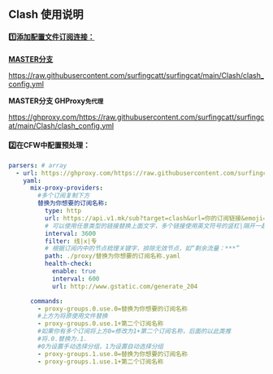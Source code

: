 ## Clash 使用说明 <a href="https://github.com/surfingcatt/surfingcat/tree/main/Clash">

#### 1️⃣添加配置文件订阅连接：
**MASTER分支**

https://raw.githubusercontent.com/surfingcatt/surfingcat/main/Clash/clash_config.yml

**MASTER分支 GHProxy`免代理`**

https://ghproxy.com/https://raw.githubusercontent.com/surfingcatt/surfingcat/main/Clash/clash_config.yml


#### 2️⃣在CFW中配置预处理：

```yaml
parsers: # array
  - url: https://ghproxy.com/https://raw.githubusercontent.com/surfingcatt/surfingcat/main/Clash/clash_config.yml
    yaml:
      mix-proxy-providers:
        #多个订阅复制下方
        替换为你想要的订阅名称:
          type: http
          url: https://api.v1.mk/sub?target=clash&url=你的订阅链接&emoji=true&list=true&udp=true
          # 可以使用任意类型的链接替换上面文字，多个链接使用英文符号的竖杠|隔开一起写上即可；也可以将Clash订阅链接替换掉整个引号""内的链接
          interval: 3600
          filter: 线|x|专
          # 根据订阅内中的节点梳理关键字，排除无效节点，如“剩余流量：***”
          path: ./proxy/替换为你想要的订阅名称.yaml
          health-check:
            enable: true
            interval: 600
            url: http://www.gstatic.com/generate_204

      commands:
        - proxy-groups.0.use.0=替换为你想要的订阅名称
        #上方为将原使用文件替换
        - proxy-groups.0.use.1+第二个订阅名称
        #如果你有多个订阅将上方0=修改为1+第二个订阅名称，后面的以此类推
        #将.0.替换为.1.
        #0为设置手动选择分组，1为设置自动选择分组
        - proxy-groups.1.use.0=替换为你想要的订阅名称
        - proxy-groups.1.use.1+第二个订阅名称

```

